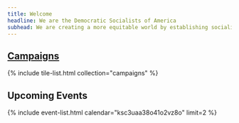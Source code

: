 ```yaml
---
title: Welcome
headline: We are the Democratic Socialists of America
subhead: We are creating a more equitable world by establishing socialism as a political force. We believe our governments and economy should operate, through social ownership, for the benefit of all.
---
```


## [Campaigns](campaigns)

{% include tile-list.html collection="campaigns" %}

## Upcoming Events

{% include event-list.html calendar="ksc3uaa38o41o2vz8o" limit=2 %}

